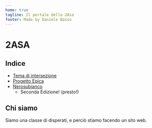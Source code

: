 ```yaml
---
home: true
tagline: Il portale della 2Asa
footer: Made by Daniele Basso
---
```


# 2ASA

## Indice

* [Tema di intersezione](/intersezione/)
* [Progetto Epica](/epica/)
* [Nerosubianco](https://nerosubianco.ga)
  * Seconda Edizione! (presto!)

## Chi siamo

Siamo una classe di disperati, e perciò stiamo facendo un sito web.
